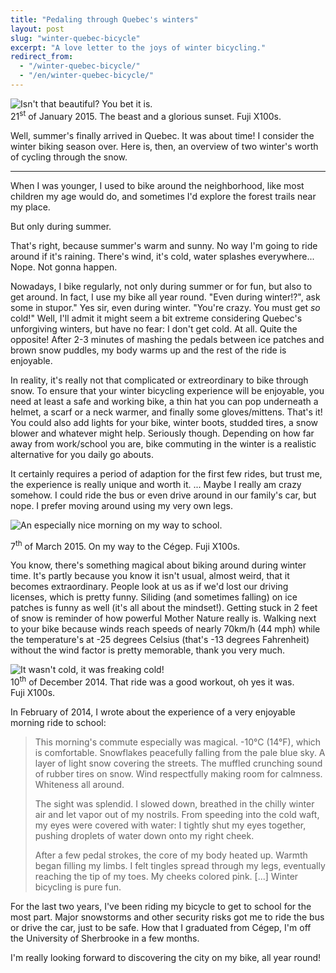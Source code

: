 ```yaml
---
title: "Pedaling through Quebec's winters"
layout: post
slug: "winter-quebec-bicycle"
excerpt: "A love letter to the joys of winter bicycling."
redirect_from:
  - "/winter-quebec-bicycle/"
  - "/en/winter-quebec-bicycle/"
---
```


<div class="img-group">
<div class="overflow">
  <img title="Isn't that beautiful? You bet it is." src="//i.imgur.com/V2cgTyl.jpg">
</div>
<div class="caption">21<sup>st</sup> of January 2015. The beast and a glorious sunset. Fuji&nbsp;X100s.</div>
</div>

<p>Well, summer's finally arrived in Quebec. It was about time! I consider the winter biking season over. Here is, then, an overview of two winter's worth of cycling through the snow.</p>

---

When I was younger, I used to bike around the neighborhood, like most children my age would do, and sometimes I'd explore the forest trails near my place.

But only during summer.

That's right, because summer's warm and sunny. No way I'm going to ride around if it's raining. There's wind, it's cold, water splashes everywhere... Nope. Not gonna happen.


Nowadays, I bike regularly, not only during summer or for fun, but also to get around. In fact, I use my bike all year round. "Even during winter!?", ask some in stupor." Yes sir, even during winter. "You're crazy. You must get _so_ cold!" Well, I'll admit it might seem a bit extreme considering Quebec's unforgiving winters, but have no fear: I don't get cold. At all. Quite the opposite! After 2-3 minutes of mashing the pedals between ice patches and brown snow puddles, my body warms up and the rest of the ride is enjoyable.

In reality, it's really not that complicated or extreordinary to bike through snow. To ensure that your winter bicycling experience will be enjoyable, you need at least a safe and working bike, a thin hat you can pop underneath a helmet, a scarf or a neck warmer, and finally some gloves/mittens. That's it! You could also add lights for your bike, winter boots, studded tires, a snow blower and whatever might help. Seriously though. Depending on how far away from work/school you are, bike commuting in the winter is a realistic alternative for you daily go abouts.

It certainly requires a period of adaption for the first few rides, but trust me, the experience is really unique and worth it. ... Maybe I really am crazy somehow. I could ride the bus or even drive around in our family's car, but nope. I prefer moving around using my very own legs.

<div class="img-group">
  <div class="overflow">
    <img title="An especially nice morning on my way to school." src="//i.imgur.com/HPClpaz.jpg">
  </div>
  <p class="caption">7<sup>th</sup> of March 2015. On my way to the Cégep. Fuji&nbsp;X100s.</p>
</div>

You know, there's something magical about biking around during winter time. It's partly because you know it isn't usual, almost weird, that it becomes extraordinary. People look at us as if we'd lost our driving licenses, which is pretty funny. Siliding (and sometimes falling) on ice patches is funny as well (it's all about the mindset!). Getting stuck in 2 feet of snow is reminder of how powerful Mother Nature really is. Walking next to your bike because winds reach speeds of nearly 70km/h (44 mph) while the temperature's at -25 degrees Celsius (that's -13 degrees Fahrenheit) without the wind factor is pretty memorable, thank you very much.

<div class="img-group">
  <div class="overflow">
    <img title="It wasn't cold, it was freaking cold!" src="//i.imgur.com/QJPhRro.jpg">
  </div>
  <div class="caption">10<sup>th</sup> of December 2014. That ride was a good workout, oh yes it was. Fuji&nbsp;X100s.</div>
</div>

In February of 2014, I wrote about the experience of a very enjoyable morning ride to school:

> This morning's commute especially was magical. -10°C (14°F), which is comfortable. Snowflakes peacefully falling from the pale blue sky. A layer of light snow covering the streets. The muffled crunching sound of rubber tires on snow. Wind respectfully making room for calmness. Whiteness all around.
>
> The sight was splendid. I slowed down, breathed in the chilly winter air and let vapor out of my nostrils. From speeding into the cold waft, my eyes were covered with water: I tightly shut my eyes together, pushing droplets of water down onto my right cheek.
>
> After a few pedal strokes, the core of my body heated up. Warmth began filling my limbs. I felt tingles spread through my legs, eventually reaching the tip of my toes. My cheeks colored pink. [...] Winter bicycling is pure fun.

For the last two years, I've been riding my bicycle to get to school for the most part. Major snowstorms and other security risks got me to ride the bus or drive the car, just to be safe. How that I graduated from Cégep, I'm off the University of Sherbrooke in a few months.

I'm really looking forward to discovering the city on my bike, all year round!
